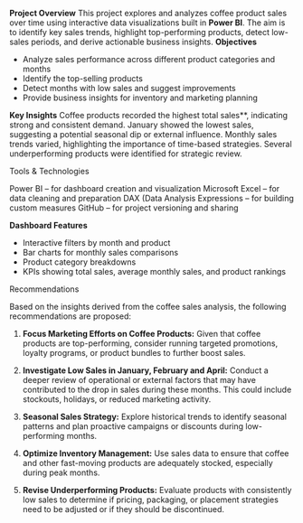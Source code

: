 **Project Overview**
This project explores and analyzes coffee product sales over time using interactive data visualizations built in **Power BI**. The aim is to identify key sales trends, highlight top-performing products, detect low-sales periods, and derive actionable business insights.
**Objectives**
* Analyze sales performance across different product categories and months
* Identify the top-selling products
* Detect months with low sales and suggest improvements
* Provide business insights for inventory and marketing planning

**Key Insights**
Coffee products recorded the highest total sales**, indicating strong and consistent demand.
January showed the lowest sales, suggesting a potential seasonal dip or external influence.
Monthly sales trends varied, highlighting the importance of time-based strategies.
Several underperforming products were identified for strategic review.

Tools & Technologies

Power BI – for dashboard creation and visualization
Microsoft Excel – for data cleaning and preparation
DAX (Data Analysis Expressions – for building custom measures
GitHub – for project versioning and sharing

**Dashboard Features**

* Interactive filters by month and product
* Bar charts for monthly sales comparisons
* Product category breakdowns
* KPIs showing total sales, average monthly sales, and product rankings

Recommendations

Based on the insights derived from the coffee sales analysis, the following recommendations are proposed:

1. **Focus Marketing Efforts on Coffee Products:**
   Given that coffee products are top-performing, consider running targeted promotions, loyalty programs, or product bundles to further boost sales.

2. **Investigate Low Sales in January, February and April:**
   Conduct a deeper review of operational or external factors that may have contributed to the drop in sales during these months. This could include stockouts, holidays, or reduced marketing activity.

3. **Seasonal Sales Strategy:**
   Explore historical trends to identify seasonal patterns and plan proactive campaigns or discounts during low-performing months.

4. **Optimize Inventory Management:**
   Use sales data to ensure that coffee and other fast-moving products are adequately stocked, especially during peak months.

5. **Revise Underperforming Products:**
   Evaluate products with consistently low sales to determine if pricing, packaging, or placement strategies need to be adjusted or if they should be discontinued.
